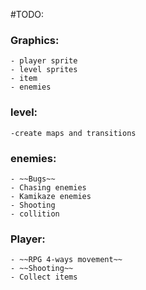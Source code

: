 #TODO:
### Graphics:
	- player sprite
	- level sprites
	- item
	- enemies
### level:
	-create maps and transitions
### enemies:
	- ~~Bugs~~
	- Chasing enemies
	- Kamikaze enemies
	- Shooting
	- collition
### Player: 
	- ~~RPG 4-ways movement~~
	- ~~Shooting~~
	- Collect items
